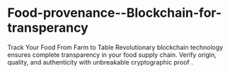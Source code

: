 # Food-provenance--Blockchain-for-transperancy
Track Your Food From Farm to Table Revolutionary blockchain technology ensures complete transparency in your food supply chain. Verify origin, quality, and authenticity with unbreakable cryptographic proof .
